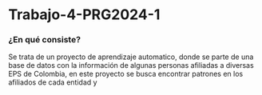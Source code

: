 # Trabajo-4-PRG2024-1

### ¿En qué consiste? 
Se trata de un proyecto de aprendizaje automatico, donde se parte de una base de datos con la información de algunas personas afiliadas a diversas EPS de Colombia, en este proyecto se busca encontrar patrones en los afiliados de cada entidad y 
